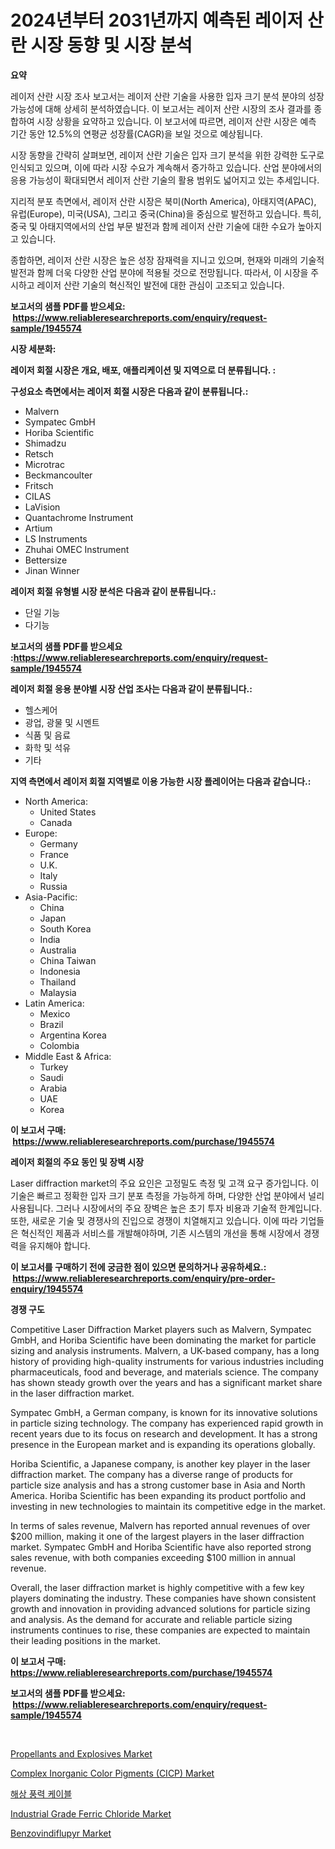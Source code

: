 <p><h1>2024년부터 2031년까지 예측된 레이저 산란 시장 동향 및 시장 분석</h1></p><p><strong>요약</strong></p>
<p><p>레이저 산란 시장 조사 보고서는 레이저 산란 기술을 사용한 입자 크기 분석 분야의 성장 가능성에 대해 상세히 분석하였습니다. 이 보고서는 레이저 산란 시장의 조사 결과를 종합하여 시장 상황을 요약하고 있습니다. 이 보고서에 따르면, 레이저 산란 시장은 예측 기간 동안 12.5%의 연평균 성장률(CAGR)을 보일 것으로 예상됩니다.</p><p>시장 동향을 간략히 살펴보면, 레이저 산란 기술은 입자 크기 분석을 위한 강력한 도구로 인식되고 있으며, 이에 따라 시장 수요가 계속해서 증가하고 있습니다. 산업 분야에서의 응용 가능성이 확대되면서 레이저 산란 기술의 활용 범위도 넓어지고 있는 추세입니다.</p><p>지리적 분포 측면에서, 레이저 산란 시장은 북미(North America), 아태지역(APAC), 유럽(Europe), 미국(USA), 그리고 중국(China)을 중심으로 발전하고 있습니다. 특히, 중국 및 아태지역에서의 산업 부문 발전과 함께 레이저 산란 기술에 대한 수요가 높아지고 있습니다.</p><p>종합하면, 레이저 산란 시장은 높은 성장 잠재력을 지니고 있으며, 현재와 미래의 기술적 발전과 함께 더욱 다양한 산업 분야에 적용될 것으로 전망됩니다. 따라서, 이 시장을 주시하고 레이저 산란 기술의 혁신적인 발전에 대한 관심이 고조되고 있습니다.</p></p>
<p><strong>보고서의 샘플 PDF를 받으세요: &nbsp;<a href="https://www.reliableresearchreports.com/enquiry/request-sample/1945574">https://www.reliableresearchreports.com/enquiry/request-sample/1945574</a></strong></p>
<p><strong>시장 세분화:</strong></p>
<p><strong> 레이저 회절 시장은 개요, 배포, 애플리케이션 및 지역으로 더 분류됩니다. :</strong></p>
<p><strong>구성요소 측면에서는 레이저 회절 시장은 다음과 같이 분류됩니다.:</strong></p>
<p><ul><li>Malvern</li><li>Sympatec GmbH</li><li>Horiba Scientific</li><li>Shimadzu</li><li>Retsch</li><li>Microtrac</li><li>Beckmancoulter</li><li>Fritsch</li><li>CILAS</li><li>LaVision</li><li>Quantachrome Instrument</li><li>Artium</li><li>LS Instruments</li><li>Zhuhai OMEC Instrument</li><li>Bettersize</li><li>Jinan Winner</li></ul></p>
<p><strong> 레이저 회절 유형별 시장 분석은 다음과 같이 분류됩니다.:</strong></p>
<p><ul><li>단일 기능</li><li>다기능</li></ul></p>
<p><strong>보고서의 샘플 PDF를 받으세요 :<a href="https://www.reliableresearchreports.com/enquiry/request-sample/1945574">https://www.reliableresearchreports.com/enquiry/request-sample/1945574</a></strong></p>
<p><strong> 레이저 회절 응용 분야별 시장 산업 조사는 다음과 같이 분류됩니다.:</strong></p>
<p><ul><li>헬스케어</li><li>광업, 광물 및 시멘트</li><li>식품 및 음료</li><li>화학 및 석유</li><li>기타</li></ul></p>
<p><strong>지역 측면에서 레이저 회절 지역별로 이용 가능한 시장 플레이어는 다음과 같습니다.:</strong></p>
<p><ul>
    <li>
        North America:
        <ul>
            <li>United States</li>
            <li>Canada</li>
        </ul>
    </li>
    <li>
        Europe:
        <ul>
            <li>Germany</li>
            <li>France</li>
            <li>U.K.</li>
            <li>Italy</li>
            <li>Russia</li>
        </ul>
    </li>
    <li>
        Asia-Pacific:
        <ul>
            <li>China</li>
            <li>Japan</li>
            <li>South Korea</li>
            <li>India</li>
            <li>Australia</li>
            <li>China Taiwan</li>
            <li>Indonesia</li>
            <li>Thailand</li>
            <li>Malaysia</li>
        </ul>
    </li>
    <li>
        Latin America:
        <ul>
            <li>Mexico</li>
            <li>Brazil</li>
            <li>Argentina Korea</li>
            <li>Colombia</li>
        </ul>
    </li>
    <li>
        Middle East & Africa:
        <ul>
            <li>Turkey</li>
            <li>Saudi</li>
            <li>Arabia</li>
            <li>UAE</li>
            <li>Korea</li>
        </ul>
    </li>
    </ul></p>
<p><strong>이 보고서 구매: &nbsp;<a href="https://www.reliableresearchreports.com/purchase/1945574">https://www.reliableresearchreports.com/purchase/1945574</a></strong></p>
<p><strong>레이저 회절의 주요 동인 및 장벽 시장</strong></p>
<p><p>Laser diffraction market의 주요 요인은 고정밀도 측정 및 고객 요구 증가입니다. 이 기술은 빠르고 정확한 입자 크기 분포 측정을 가능하게 하며, 다양한 산업 분야에서 널리 사용됩니다. 그러나 시장에서의 주요 장벽은 높은 초기 투자 비용과 기술적 한계입니다. 또한, 새로운 기술 및 경쟁사의 진입으로 경쟁이 치열해지고 있습니다. 이에 따라 기업들은 혁신적인 제품과 서비스를 개발해야하며, 기존 시스템의 개선을 통해 시장에서 경쟁력을 유지해야 합니다.</p></p>
<p><strong>이 보고서를 구매하기 전에 궁금한 점이 있으면 문의하거나 공유하세요.: &nbsp;<a href="https://www.reliableresearchreports.com/enquiry/pre-order-enquiry/1945574">https://www.reliableresearchreports.com/enquiry/pre-order-enquiry/1945574</a></strong></p>
<p><strong>경쟁 구도</strong></p>
<p><p>Competitive Laser Diffraction Market players such as Malvern, Sympatec GmbH, and Horiba Scientific have been dominating the market for particle sizing and analysis instruments. Malvern, a UK-based company, has a long history of providing high-quality instruments for various industries including pharmaceuticals, food and beverage, and materials science. The company has shown steady growth over the years and has a significant market share in the laser diffraction market.</p><p>Sympatec GmbH, a German company, is known for its innovative solutions in particle sizing technology. The company has experienced rapid growth in recent years due to its focus on research and development. It has a strong presence in the European market and is expanding its operations globally.</p><p>Horiba Scientific, a Japanese company, is another key player in the laser diffraction market. The company has a diverse range of products for particle size analysis and has a strong customer base in Asia and North America. Horiba Scientific has been expanding its product portfolio and investing in new technologies to maintain its competitive edge in the market.</p><p>In terms of sales revenue, Malvern has reported annual revenues of over $200 million, making it one of the largest players in the laser diffraction market. Sympatec GmbH and Horiba Scientific have also reported strong sales revenue, with both companies exceeding $100 million in annual revenue.</p><p>Overall, the laser diffraction market is highly competitive with a few key players dominating the industry. These companies have shown consistent growth and innovation in providing advanced solutions for particle sizing and analysis. As the demand for accurate and reliable particle sizing instruments continues to rise, these companies are expected to maintain their leading positions in the market.</p></p>
<p><strong>이 보고서 구매: &nbsp; <a href="https://www.reliableresearchreports.com/purchase/1945574">https://www.reliableresearchreports.com/purchase/1945574</a></strong></p>
<p><strong>보고서의 샘플 PDF를 받으세요: &nbsp;<a href="https://www.reliableresearchreports.com/enquiry/request-sample/1945574">https://www.reliableresearchreports.com/enquiry/request-sample/1945574</a></strong><strong></strong></p>
<p>&nbsp;</p>
<p><p><a href="https://issuu.com/reportprime-2/docs/propellants-and-explosives-market-size-2030.pptx">Propellants and Explosives Market</a></p><p><a href="https://fearless-okapi-6c8.notion.site/Global-Complex-Inorganic-Color-Pigments-CICP-Market-by-Types-Applications-and-Major-Players-wit-3d6ee91b7b1a4ebcac2ad09c118075ef">Complex Inorganic Color Pigments (CICP) Market</a></p><p><a href="https://github.com/vsap75a286l/Market-Research-Report-List-1/blob/main/4382675190837.md">해상 풍력 케이블</a></p><p><a href="https://scarlet-rocket-c63.notion.site/Industrial-Grade-Ferric-Chloride-Market-Provides-a-Comprehensive-Analysis-Including-a-Macro-Overview-ce506e1d1a494092be9a0b718dbf5478">Industrial Grade Ferric Chloride Market</a></p><p><a href="https://github.com/lylyparadise/Market-Research-Report-List-2/blob/main/benzovindiflupyr-market.md">Benzovindiflupyr Market</a></p></p>